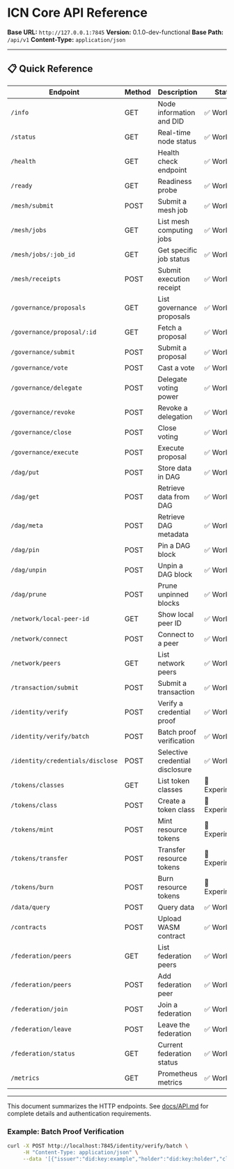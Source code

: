 # ICN Core API Reference

**Base URL:** `http://127.0.0.1:7845`
**Version:** 0.1.0-dev-functional
**Base Path:** `/api/v1`
**Content-Type:** `application/json`

---

## 📋 **Quick Reference**

| Endpoint | Method | Description | Status |
|----------|-------|-------------|--------|
| `/info` | GET | Node information and DID | ✅ Working |
| `/status` | GET | Real-time node status | ✅ Working |
| `/health` | GET | Health check endpoint | ✅ Working |
| `/ready` | GET | Readiness probe | ✅ Working |
| `/mesh/submit` | POST | Submit a mesh job | ✅ Working |
| `/mesh/jobs` | GET | List mesh computing jobs | ✅ Working |
| `/mesh/jobs/:job_id` | GET | Get specific job status | ✅ Working |
| `/mesh/receipts` | POST | Submit execution receipt | ✅ Working |
| `/governance/proposals` | GET | List governance proposals | ✅ Working |
| `/governance/proposal/:id` | GET | Fetch a proposal | ✅ Working |
| `/governance/submit` | POST | Submit a proposal | ✅ Working |
| `/governance/vote` | POST | Cast a vote | ✅ Working |
| `/governance/delegate` | POST | Delegate voting power | ✅ Working |
| `/governance/revoke` | POST | Revoke a delegation | ✅ Working |
| `/governance/close` | POST | Close voting | ✅ Working |
| `/governance/execute` | POST | Execute proposal | ✅ Working |
| `/dag/put` | POST | Store data in DAG | ✅ Working |
| `/dag/get` | POST | Retrieve data from DAG | ✅ Working |
| `/dag/meta` | POST | Retrieve DAG metadata | ✅ Working |
| `/dag/pin` | POST | Pin a DAG block | ✅ Working |
| `/dag/unpin` | POST | Unpin a DAG block | ✅ Working |
| `/dag/prune` | POST | Prune unpinned blocks | ✅ Working |
| `/network/local-peer-id` | GET | Show local peer ID | ✅ Working |
| `/network/connect` | POST | Connect to a peer | ✅ Working |
| `/network/peers` | GET | List network peers | ✅ Working |
| `/transaction/submit` | POST | Submit a transaction | ✅ Working |
| `/identity/verify` | POST | Verify a credential proof | ✅ Working |
| `/identity/verify/batch` | POST | Batch proof verification | ✅ Working |
| `/identity/credentials/disclose` | POST | Selective credential disclosure | ✅ Working |
| `/tokens/classes` | GET | List token classes | 🚧 Experimental |
| `/tokens/class` | POST | Create a token class | 🚧 Experimental |
| `/tokens/mint` | POST | Mint resource tokens | 🚧 Experimental |
| `/tokens/transfer` | POST | Transfer resource tokens | 🚧 Experimental |
| `/tokens/burn` | POST | Burn resource tokens | 🚧 Experimental |
| `/data/query` | POST | Query data | ✅ Working |
| `/contracts` | POST | Upload WASM contract | ✅ Working |
| `/federation/peers` | GET | List federation peers | ✅ Working |
| `/federation/peers` | POST | Add federation peer | ✅ Working |
| `/federation/join` | POST | Join a federation | ✅ Working |
| `/federation/leave` | POST | Leave the federation | ✅ Working |
| `/federation/status` | GET | Current federation status | ✅ Working |
| `/metrics` | GET | Prometheus metrics | ✅ Working |

---
This document summarizes the HTTP endpoints. See [docs/API.md](docs/API.md) for complete details and authentication requirements.

### Example: Batch Proof Verification

```bash
curl -X POST http://localhost:7845/identity/verify/batch \
     -H "Content-Type: application/json" \
     --data '[{"issuer":"did:key:example","holder":"did:key:holder","claim_type":"age","proof":"...","schema":"cid"}]'
```
